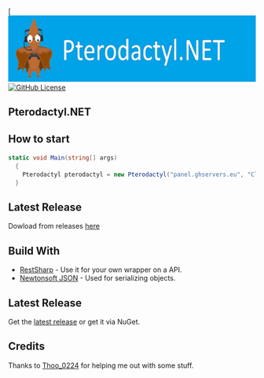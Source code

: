 [![image](https://github.com/SlothsAreLazyTho/Pterodactyl.NET/blob/main/Logo.png)
[![GitHub License](https://img.shields.io/github/license/SlothsAreLazyTho/Pterodactyl.NET)](https://github.com/SlothsAreLazyTho/Pterodactyl.NET/blob/master/LICENSE)
## Pterodactyl.NET

## How to start

```cs
static void Main(string[] args)
  {
    Pterodactyl pterodactyl = new Pterodactyl("panel.ghservers.eu", "Client Key Or Application Key");
  }
```



## Latest Release
Dowload from releases [here](https://github.com/KadePcGames/Sharpdactyl/releases/latest)



## Build With
* [RestSharp](https://restsharp.dev/) - Use it for your own wrapper on a API.
* [Newtonsoft JSON](https://www.newtonsoft.com/json) - Used for serializing objects.



## Latest Release
Get the [latest release](https://github.com/SlothsAreLazyTho/Pterodactyl.NET/releases) or get it via NuGet.



## Credits
Thanks to [Thoo_0224](https://github.com/thoo0224) for helping me out with some stuff.
